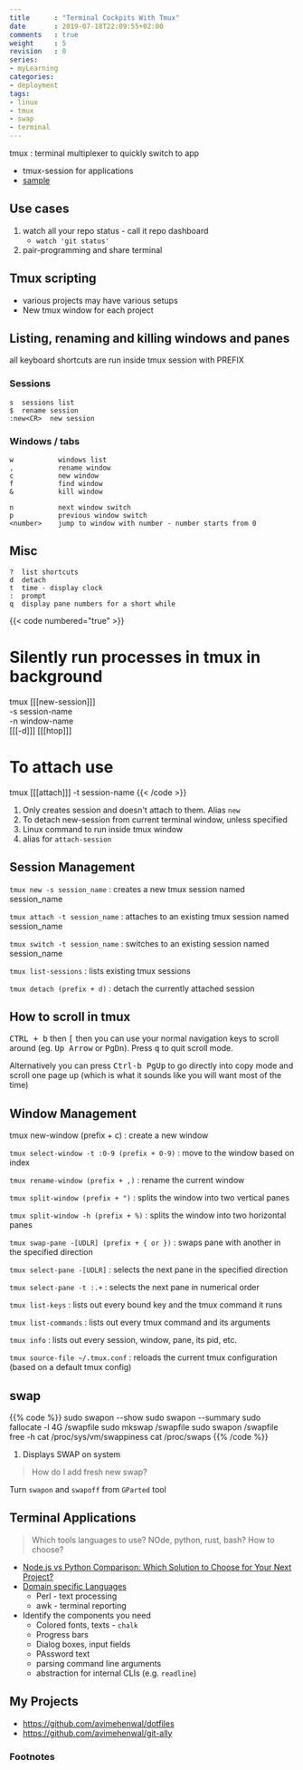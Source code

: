 ```yaml
---
title      : "Terminal Cockpits With Tmux"
date       : 2019-07-18T22:09:55+02:00
comments   : true
weight     : 5
revision   : 0
series:
- myLearning
categories:
- deployment
tags:
- linux
- tmux
- swap
- terminal
---
```


tmux
: terminal multiplexer to quickly switch to app
* tmux-session for applications
* [sample](https://github.com/avimehenwal/dotfiles/commit/c5785ea9809582ecc777f007269773cabada97b3)

## Use cases

1. watch all your repo status - call it repo dashboard
   * `watch 'git status'`
2. pair-programming and share terminal

## Tmux scripting

* various projects may have various setups
* New tmux window for each project

## Listing, renaming and killing windows and panes

all keyboard shortcuts are run inside tmux session with PREFIX

### Sessions

```
s  sessions list
$  rename session
:new<CR>  new session
```

### Windows / tabs

```
w           windows list
,           rename window
c           new window
f           find window
&           kill window

n           next window switch
p           previous window switch
<number>    jump to window with number - number starts from 0
```


## Misc

```
?  list shortcuts
d  detach
t  time - display clock
:  prompt
q  display pane numbers for a short while

```

{{< code numbered="true" >}}
# Silently run processes in tmux in background
tmux [[[new-session]]] \
-s session-name \
-n window-name \
[[[-d]]] [[[htop]]]

# To attach use
tmux [[[attach]]] -t session-name
{{< /code >}}

1. Only creates session and doesn't attach to them. Alias `new`
2. To detach new-session from current terminal window, unless specified
3. Linux command to run inside tmux window
4. alias for `attach-session`

## Session Management

`tmux new -s session_name`
: creates a new tmux session named session_name

`tmux attach -t session_name`
: attaches to an existing tmux session named session_name

`tmux switch -t session_name`
: switches to an existing session named session_name

`tmux list-sessions`
: lists existing tmux sessions

`tmux detach (prefix + d)`
: detach the currently attached session

## How to scroll in tmux

<kbd>CTRL + b</kbd> then <kbd>[</kbd> then you can use your normal navigation keys to scroll around (eg. <kbd>Up Arrow</kbd> or <kbd>PgDn</kbd>). Press <kbd>q</kbd> to quit scroll mode.

Alternatively you can press <kbd>Ctrl-b PgUp</kbd> to go directly into copy mode and scroll one page up (which is what it sounds like you will want most of the time)

## Window Management

tmux new-window (prefix + c)
: create a new window

`tmux select-window -t :0-9 (prefix + 0-9)`
: move to the window based on index

`tmux rename-window (prefix + ,)`
: rename the current window

`tmux split-window (prefix + ")`
: splits the window into two vertical panes

`tmux split-window -h (prefix + %)`
: splits the window into two horizontal panes

`tmux swap-pane -[UDLR] (prefix + { or })`
: swaps pane with another in the specified direction

`tmux select-pane -[UDLR]`
: selects the next pane in the specified direction

`tmux select-pane -t :.+`
: selects the next pane in numerical order

`tmux list-keys`
: lists out every bound key and the tmux command it runs

`tmux list-commands`
: lists out every tmux command and its arguments

`tmux info`
: lists out every session, window, pane, its pid, etc.

`tmux source-file ~/.tmux.conf`
: reloads the current tmux configuration (based on a default tmux config)

## swap

{{% code %}}
sudo swapon --show
sudo swapon --summary
sudo fallocate -l 4G /swapfile
sudo mkswap /swapfile
sudo swapon /swapfile
free -h
cat /proc/sys/vm/swappiness
cat /proc/swaps
{{% /code %}}

1. Displays SWAP on system

> How do I add fresh new swap?

Turn `swapon` and `swapoff` from `GParted` tool

## Terminal Applications

> Which tools languages to use?
> NOde, python, rust, bash? How to choose?

* [Node.js vs Python Comparison: Which Solution to Choose for Your Next Project?](https://www.netguru.com/blog/node-vs-python)
* [Domain specific Languages](https://en.wikipedia.org/wiki/Domain-specific_language)
  * Perl - text processing
  * awk - terminal reporting
* Identify the components you need
  * Colored fonts, texts - `chalk`
  * Progress bars
  * Dialog boxes, input fields
  * PAssword text
  * parsing command line arguments
  * abstraction for internal CLIs (e.g. `readline`)

## My Projects

* https://github.com/avimehenwal/dotfiles
* https://github.com/avimehenwal/git-ally

### Footnotes

[^1]:
[^2]:
